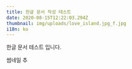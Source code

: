 ```yaml
---
title: 한글 문서 작성 테스트
date: 2020-08-15T12:22:03.294Z
thumbnail: img/uploads/love_island.jpg_f.jpg
i18n: ko
---
```

한글 문서 테스트 입니다.



썸네일 추